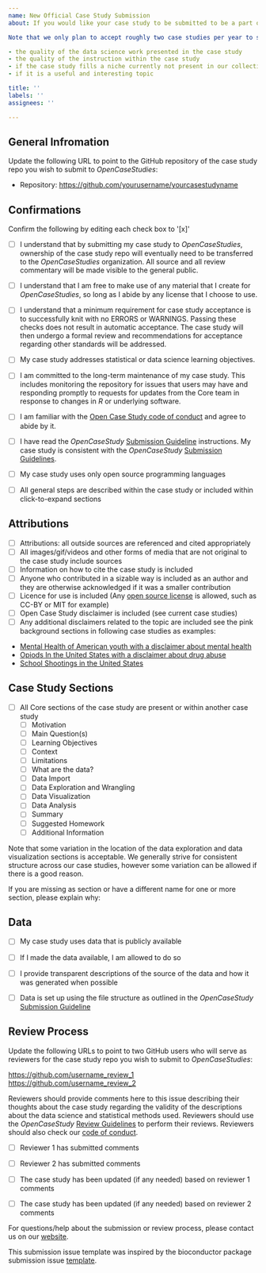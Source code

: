 ```yaml
---
name: New Official Case Study Submission
about: If you would like your case study to be submitted to be a part of our official collection please fill out the following information and make sure your case study meets these requirements. 

Note that we only plan to accept roughly two case studies per year to start at the discretion of the Open Case Studies faculty. We hope to grow our capacity to accept new case studies over time. Acceptance of case studies into the official Open Case Studies collection will not necessarily be on a first come first serve basis but will be based on the Open Case Studies faculty choice which will involve consideration of: 

- the quality of the data science work presented in the case study
- the quality of the instruction within the case study
- if the case study fills a niche currently not present in our collection
- if it is a useful and interesting topic

title: ''
labels: ''
assignees: ''

---
```


## General Infromation

Update the following URL to point to the GitHub repository of
the case study repo you wish to submit to _OpenCaseStudies_:

- Repository: https://github.com/yourusername/yourcasestudyname

## Confirmations

Confirm the following by editing each check box to '[x]'

- [ ] I understand that by submitting my case study to _OpenCaseStudies_,
ownership of the case study repo will eventually need to be transferred to the _OpenCaseStudies_ organization. All source and all review commentary will be made visible to the general public. 

- [ ] I understand that I am free to make use of any material that I create for _OpenCaseStudies_, so long as I abide by any license that I choose to use. 

- [ ] I understand that a minimum requirement for case study acceptance 
  is to successfully knit with no ERRORS or WARNINGS. 
  Passing these checks does not result in automatic acceptance. The 
  case study will then undergo a formal review and recommendations for 
  acceptance regarding other standards will be addressed.

- [ ] My case study addresses statistical or data science learning objectives.

- [ ] I am committed to the long-term maintenance of my case study. This
  includes monitoring the repository for issues that users may
  have and responding promptly to requests for updates from the Core team   in response to changes in _R_ or underlying software.
  
- [ ] I am familiar with the [Open Case Study code of conduct][2] and 
  agree to abide by it.
  
- [ ] I have read the _OpenCaseStudy_ [Submission Guideline][1]
  instructions. My case study is consistent with the _OpenCaseStudy_
  [Submission Guidelines][1].
  
- [ ] My case study uses only open source programming languages

- [ ] All general steps are described within the case study or included within click-to-expand sections 

## Attributions

- [ ] Attributions: all outside sources are referenced and cited appropriately
-[ ] All images/gif/videos and other forms of media that are not original to the case study include sources
-[ ] Information on how to cite the case study is included
-[ ] Anyone who contributed in a sizable way is included as an author and they are otherwise acknowledged if it was a smaller contribution
-[ ] Licence for use is included (Any [open source license][8] is allowed, such as CC-BY or MIT for example)
- [ ] Open Case Study disclaimer is included (see current case studies)
- [ ] Any additional disclaimers related to the topic are included see the pink background sections in following case studies as examples: 

- [Mental Health of American youth with a disclaimer about mental health][5] 
- [Opiods In the United States with a disclaimer about drug abuse][6] 
- [School Shootings in the United States][7] 

## Case Study Sections

- [ ] All Core sections of the case study are present or within another case study
  - [ ] Motivation
  - [ ] Main Question(s)
  - [ ] Learning Objectives
  - [ ] Context
  - [ ] Limitations
  - [ ] What are the data?
  - [ ] Data Import
  - [ ] Data Exploration and Wrangling
  - [ ] Data Visualization
  - [ ] Data Analysis
  - [ ] Summary
  - [ ] Suggested Homework
  - [ ] Additional Information
  
Note that some variation in the location of the data exploration and data visualization sections is acceptable. We generally strive for consistent structure across our case studies, however some variation can be allowed if there is a good reason.

If you are missing as section or have a different name for one or more section, please explain why:



  
 ## Data
 
- [ ] My case study uses data that is publicly available

- [ ] If I made the data available, I am allowed to do so

- [ ] I provide transparent descriptions of the source of the data and how it was generated when possible

- [ ] Data is set up using the file structure as outlined in the _OpenCaseStudy_ [Submission Guideline][1]
  

## Review Process

Update the following URLs to point to two GitHub users who will serve as reviewers for
the case study repo you wish to submit to _OpenCaseStudies_:

https://github.com/username_review_1
https://github.com/username_review_2

Reviewers should provide comments here to this issue describing their thoughts about the case study regarding the validity of the descriptions about the data science and statistical methods used. Reviewers should use the _OpenCaseStudy_ [Review Guidelines][9] to perform their reviews. Reviewers should also check our [code of conduct][2].

- [ ] Reviewer 1 has submitted comments

- [ ] Reviewer 2 has submitted comments

- [ ] The case study has been updated (if any needed) based on reviewer 1 comments

- [ ] The case study has been updated (if any needed) based on reviewer 2 comments


For questions/help about the submission or review process, please contact us on our [website][3].


[1]: https://www.opencasestudies.org/OCS_Guide/new-case-studies---building-and-contributing.html#guidelines
[2]: https://docs.google.com/document/d/1E3K2sGlOdTMcZnBmIF7OceJWrUMWXpDC3slWygaury4/edit?usp=sharing
[3]: https://www.opencasestudies.org/#contact
[4]: https://github.com/Bioconductor/Contributions/issues/new
[5]: https://www.opencasestudies.org/ocs-bp-youth-mental-health/
[6]:https://www.opencasestudies.org/ocs-bp-opioid-rural-urban/#Additional_Information
[7]: https://www.opencasestudies.org/ocs-bp-school-shootings-dashboard/#Additional_Information
[8]: https://opensource.org/licenses
[9]: https://docs.google.com/document/d/1JSA4lp2cboS1J7barc16aBewamsOiOtctH7fCGKsCzg/edit?usp=sharing

This submission issue template was inspired by the bioconductor package submission issue [template][4].

